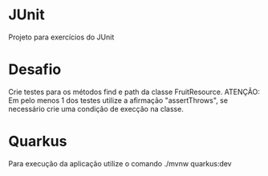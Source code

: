 # JUnit
Projeto para exercícios do JUnit

# Desafio
Crie testes para os métodos find e path da classe FruitResource. 
ATENÇÂO: Em pelo menos 1 dos testes utilize a afirmação "assertThrows", se necessário crie uma condição de execção na classe.

# Quarkus
Para execução da aplicação utilize o comando ./mvnw quarkus:dev
